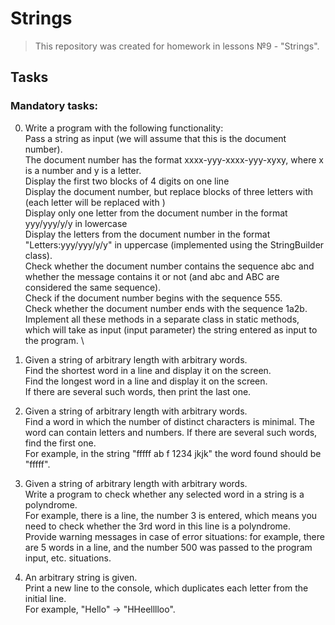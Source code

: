 # Strings

>This repository was created for homework in lessons №9 - "Strings".
## Tasks

### Mandatory tasks:
0. Write a program with the following functionality:  
   Pass a string as input (we will assume that this is the document number).  
   The document number has the format xxxx-yyy-xxxx-yyy-xyxy, where x is a number and y is a letter.  
   Display the first two blocks of 4 digits on one line  
   Display the document number, but replace blocks of three letters with (each letter will be replaced with )  
   Display only one letter from the document number in the format yyy/yyy/y/y in lowercase  
   Display the letters from the document number in the format "Letters:yyy/yyy/y/y" in uppercase (implemented using the StringBuilder class).  
   Check whether the document number contains the sequence abc and whether the message contains it or not (and abc and ABC are considered the same sequence).  
   Check if the document number begins with the sequence 555.  
   Check whether the document number ends with the sequence 1a2b.  
   Implement all these methods in a separate class in static methods, which will take as input (input parameter) the string entered as input to the program.  \
   
1. Given a string of arbitrary length with arbitrary words.  
   Find the shortest word in a line and display it on the screen.  
   Find the longest word in a line and display it on the screen.  
   If there are several such words, then print the last one.
   
2. Given a string of arbitrary length with arbitrary words.  
  Find a word in which the number of distinct characters is minimal. The word can contain letters and numbers. If there are several such words, find the first one.  
  For example, in the string "fffff ab f 1234 jkjk" the word found should be "fffff".
 
3. Given a string of arbitrary length with arbitrary words.  
   Write a program to check whether any selected word in a string is a polyndrome.  
   For example, there is a line, the number 3 is entered, which means you need to check whether the 3rd word in this line is a polyndrome.  
   Provide warning messages in case of error situations: for example, there are 5 words in a line, and the number 500 was passed to the program input, etc. situations.

4. An arbitrary string is given.  
   Print a new line to the console, which duplicates each letter from the initial line.  
   For example, "Hello" -> "HHeelllloo".  
